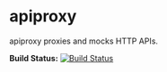 apiproxy
========

apiproxy proxies and mocks HTTP APIs.

**Build Status:** [![Build Status](https://travis-ci.org/sourcegraph/apiproxy.png?branch=master)](https://travis-ci.org/sourcegraph/apiproxy)
